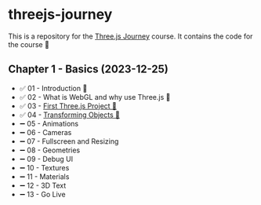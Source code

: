 # threejs-journey

This is a repository for the [Three.js Journey](https://threejs-journey.com/) course. It contains the code for the course 🚀

## Chapter 1 - Basics (2023-12-25)

-   ✅ 01 - Introduction 🎉
-   ✅ 02 - What is WebGL and why use Three.js 🎉
-   ✅ 03 - [First Three.js Project 🎉](lessons/03-first-threejs-project)
-   ✅ 04 - [Transforming Objects 🎉](lessons/04-transforming-objects)
-   ➖ 05 - Animations
-   ➖ 06 - Cameras
-   ➖ 07 - Fullscreen and Resizing
-   ➖ 08 - Geometries
-   ➖ 09 - Debug UI
-   ➖ 10 - Textures
-   ➖ 11 - Materials
-   ➖ 12 - 3D Text
-   ➖ 13 - Go Live

